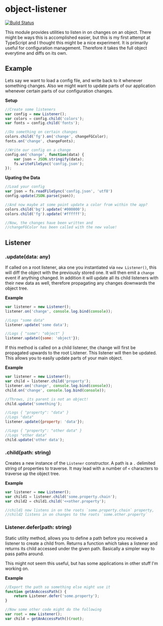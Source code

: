 object-listener
===============
[![Build Status](https://img.shields.io/travis/PaulAvery/node-object-listener.svg?style=flat)](https://travis-ci.org/PaulAvery/node-object-listener)

This module provides utilities to listen in on changes on an object.
There might be ways this is accomplished easier, but this is my first attempt at TypeScript and I thought this might be a nice experiment.
It is primarily useful for configuration management. Therefore it takes the full object everytime and diffs on its own.

Example
-------
Lets say we want to load a config file, and write back to it whenever something changes.
Also we might want to update parts of our application whenever certain parts of our configuration changes.

**Setup**
```js
//Create some listeners
var config = new Listener();
var colors = config.child('colors');
var fonts = config.child('fonts');

//Do something on certain changes
colors.child('fg').on('change', changeFGColor);
fonts.on('change', changeFonts);

//Write our config on a change
config.on('change', function(data) {
	var json = JSON.stringify(data);
	fs.writeFileSync('config.json');
});
```

**Upating the Data**
```js
//Load your config
var json = fs.readFileSync('config.json', 'utf8')
config.update(JSON.parse(json));

//And now maybe at some point update a color from within the app?
colors.child('bg').update('#000000');
colors.child('fg').update('#ffffff');

//Now, the changes have been written and
//changeFGColor has been called with the new value!
```

## Listener
### .update(data: any)
If called on a root listener, aka one you instantiated via `new Listener()`, this will diff the object with the previously stored one. It will then emit a `change` event if anything changed. In addition it will update all its child listeners with their new data as well, therefore propagating any changes downwards the object tree.

**Example**
```js
var listener = new Listener();
listener.on('change', console.log.bind(console));

//Logs "some data"
listener.update('some data');

//Logs { "some": "object" }
listener.update({some: 'object'});
```

If this method is called on a child listener, the change will first be propagated upwards to the root Listener. This listener will then be updated.
This allows you to easily update parts of your main object.

**Example**
```js
var listener = new Listener();
var child = listener.child('property');
listener.on('change', console.log.bind(console));
child.on('change', console.log.bind(console));

//Throws, its parent is not an object!
child.update('something');

//Logs { "property": "data" }
//Logs "data"
listener.update({property: 'data'});

//Logs { "property": "other data" }
//Logs "other data"
child.update('other data');
```

### .child(path: string)
Creates a new instance of the `Listener` constructor. A path is a `.` delimited string of properties to traverse. It may lead with a number of `<` characters to traverse up the object tree.

**Example**
```js
var listener = new Listener();
var child1 = listener.child('some.property.chain');
var child2 = child1.child('<<other.property');

//child1 now listens in on the roots `some.property.chain` property,
//child2 listens in on changes to the roots `some.other.property`
```

### Listener.defer(path: string)
Static utility method, allows you to define a path before you received a listener to create a child from.
Returns a function which takes a listener and returns its child accessed under the given path.
Basically a simpler way to pass paths around.

This might not seem this useful, but has some applications in other stuff I'm working on.

**Example**
```js
//Export the path so something else might use it
function getAnAccessPath() {
	return Listener.defer('some.property');
}

//Now some other code might do the following
var root = new Listener();
var child = getAnAccessPath()(root);
```
